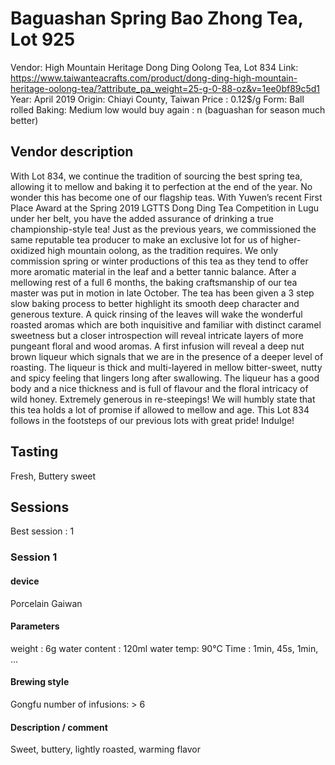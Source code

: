 # Baguashan Spring Bao Zhong Tea, Lot 925

Vendor: High Mountain Heritage Dong Ding Oolong Tea, Lot 834
Link: https://www.taiwanteacrafts.com/product/dong-ding-high-mountain-heritage-oolong-tea/?attribute_pa_weight=25-g-0-88-oz&v=1ee0bf89c5d1
Year: April 2019
Origin: Chiayi County, Taiwan
Price : 0.12$/g
Form: Ball rolled
Baking: Medium low
would buy again : n (baguashan for season much better)

## Vendor description 

With Lot 834, we continue the tradition of sourcing the best spring tea, allowing it to mellow and baking it to perfection at the end of the year. No wonder this has become one of our flagship teas. With Yuwen’s recent First Place Award at the Spring 2019 LGTTS Dong Ding Tea Competition in Lugu under her belt, you have the added assurance of drinking a true championship-style tea! Just as the previous years, we commissioned the same reputable tea producer to make an exclusive lot for us of higher-oxidized high mountain oolong, as the tradition requires. We only commission spring or winter productions of this tea as they tend to offer more aromatic material in the leaf and a better tannic balance. After a mellowing rest of a full 6 months, the baking craftsmanship of our tea master was put in motion in late October. The tea has been given a 3 step slow baking process to better highlight its smooth deep character and generous texture. A quick rinsing of the leaves will wake the wonderful roasted aromas which are both inquisitive and familiar with distinct caramel sweetness but a closer introspection will reveal intricate layers of more pungeant floral and wood aromas. A first infusion will reveal a deep nut brown liqueur which signals that we are in the presence of a deeper level of roasting. The liqueur is thick and multi-layered in mellow bitter-sweet, nutty and spicy feeling that lingers long after swallowing. The liqueur has a good body and a nice thickness and is full of flavour and the floral intricacy of wild honey. Extremely generous in re-steepings! We will humbly state that this tea holds a lot of promise if allowed to mellow and age. This Lot 834 follows in the footsteps of our previous lots with great pride! Indulge!

## Tasting

Fresh, Buttery sweet

## Sessions

Best session : 1

### Session 1

#### device 

Porcelain Gaiwan

#### Parameters

weight : 6g
water content : 120ml
water temp: 90°C
Time : 1min, 45s, 1min, ... 

#### Brewing style

Gongfu
number of infusions: > 6

#### Description / comment

Sweet, buttery, lightly roasted, warming flavor
